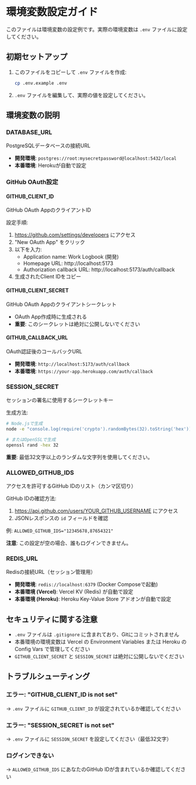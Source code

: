 # 環境変数設定ガイド

このファイルは環境変数の設定例です。実際の環境変数は `.env` ファイルに設定してください。

## 初期セットアップ

1. このファイルをコピーして `.env` ファイルを作成:

   ```bash
   cp .env.example .env
   ```

2. `.env` ファイルを編集して、実際の値を設定してください。

## 環境変数の説明

### DATABASE_URL

PostgreSQLデータベースの接続URL

- **開発環境**: `postgres://root:mysecretpassword@localhost:5432/local`
- **本番環境**: Herokuが自動で設定

### GitHub OAuth設定

#### GITHUB_CLIENT_ID

GitHub OAuth AppのクライアントID

設定手順:

1. https://github.com/settings/developers にアクセス
2. "New OAuth App" をクリック
3. 以下を入力:
   - Application name: Work Logbook (開発)
   - Homepage URL: http://localhost:5173
   - Authorization callback URL: http://localhost:5173/auth/callback
4. 生成されたClient IDをコピー

#### GITHUB_CLIENT_SECRET

GitHub OAuth Appのクライアントシークレット

- OAuth App作成時に生成される
- **重要**: このシークレットは絶対に公開しないでください

#### GITHUB_CALLBACK_URL

OAuth認証後のコールバックURL

- **開発環境**: `http://localhost:5173/auth/callback`
- **本番環境**: `https://your-app.herokuapp.com/auth/callback`

### SESSION_SECRET

セッションの署名に使用するシークレットキー

生成方法:

```bash
# Node.jsで生成
node -e "console.log(require('crypto').randomBytes(32).toString('hex'))"

# またはOpenSSLで生成
openssl rand -hex 32
```

**重要**: 最低32文字以上のランダムな文字列を使用してください。

### ALLOWED_GITHUB_IDS

アクセスを許可するGitHub IDのリスト（カンマ区切り）

GitHub IDの確認方法:

1. https://api.github.com/users/YOUR_GITHUB_USERNAME にアクセス
2. JSONレスポンスの `id` フィールドを確認

例: `ALLOWED_GITHUB_IDS="12345678,87654321"`

**注意**: この設定が空の場合、誰もログインできません。

### REDIS_URL

Redisの接続URL（セッション管理用）

- **開発環境**: `redis://localhost:6379` (Docker Composeで起動)
- **本番環境 (Vercel)**: Vercel KV (Redis) が自動で設定
- **本番環境 (Heroku)**: Heroku Key-Value Store アドオンが自動で設定

## セキュリティに関する注意

- `.env` ファイルは `.gitignore` に含まれており、Gitにコミットされません
- 本番環境の環境変数は Vercel の Environment Variables または Heroku の Config Vars で管理してください
- `GITHUB_CLIENT_SECRET` と `SESSION_SECRET` は絶対に公開しないでください

## トラブルシューティング

### エラー: "GITHUB_CLIENT_ID is not set"

→ `.env` ファイルに `GITHUB_CLIENT_ID` が設定されているか確認してください

### エラー: "SESSION_SECRET is not set"

→ `.env` ファイルに `SESSION_SECRET` を設定してください（最低32文字）

### ログインできない

→ `ALLOWED_GITHUB_IDS` にあなたのGitHub IDが含まれているか確認してください
